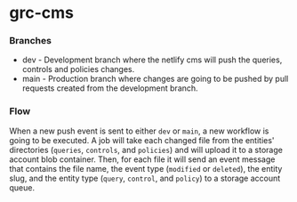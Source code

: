 # grc-cms

### Branches

- dev - Development branch where the netlify cms will push the queries, controls and policies changes.
- main - Production branch where changes are going to be pushed by pull requests created from the development branch.

### Flow

When a new push event is sent to either `dev` or `main`, a new workflow is going to be executed. A job will take each
changed file from the entities' directories (`queries`, `controls`, and `policies`) and will upload it to a storage account blob container.
Then, for each file it will send an event message that contains the file name, the event type (`modified` or `deleted`),
the entity slug, and the entity type (`query`, `control`, and `policy`) to a storage account queue.
